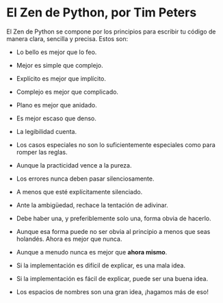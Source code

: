 # El Zen de Python, por Tim Peters

El Zen de Python se compone por los principios para escribir tu código de manera clara, sencilla y precisa. Estos son:

- Lo bello es mejor que lo feo.

- Mejor es simple que complejo.

- Explícito es mejor que implícito.

- Complejo es mejor que complicado.

- Plano es mejor que anidado.

- Es mejor escaso que denso.

- La legibilidad cuenta.

- Los casos especiales no son lo suficientemente especiales como para romper las reglas.

- Aunque la practicidad vence a la pureza.

- Los errores nunca deben pasar silenciosamente.

- A menos que esté explícitamente silenciado.

- Ante la ambigüedad, rechace la tentación de adivinar.

- Debe haber una, y preferiblemente solo una, forma obvia de hacerlo.

- Aunque esa forma puede no ser obvia al principio a menos que seas holandés.
  Ahora es mejor que nunca.

- Aunque a menudo nunca es mejor que **ahora mismo**.

- Si la implementación es difícil de explicar, es una mala idea.

- Si la implementación es fácil de explicar, puede ser una buena idea.

- Los espacios de nombres son una gran idea, ¡hagamos más de eso!